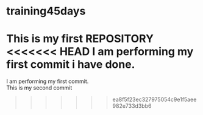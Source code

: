 # training45days
This is my first REPOSITORY 
<br>
<<<<<<< HEAD
I am performing my first commit i have done.
=======
I am performing my first commit.
<br>
This is my second commit
>>>>>>> ea8f5f23ec327975054c9e1f5aee982e733d3bb6
